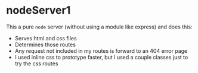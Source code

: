 # nodeServer1

This a pure `node` server (without using a module like express) and does this:

* Serves html and css files
* Determines those routes
* Any request not included in my routes is forward to an 404 error page
* I used inline css to prototype faster, but I used a couple classes just to try the css routes
